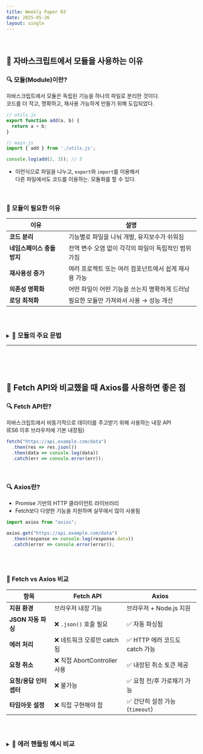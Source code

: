 ```yaml
---
title: Weekly Paper 03
date: 2025-05-26
layout: single
---
```


<br>

## 📌 자바스크립트에서 모듈을 사용하는 이유 <br>

### 🔍 모듈(Module)이란?

자바스크립트에서 모듈은 독립된 기능을 하나의 파일로 분리한 것이다. <br>
코드를 더 작고, 명확하고, 재사용 가능하게 만들기 위해 도입되었다.

```js
// utils.js
export function add(a, b) {
  return a + b;
}

// main.js
import { add } from './utils.js';

console.log(add(2, 3)); // 5
```
* 이런식으로 파일을 나누고, `export`와 `import`를 이용해서 <br>
  다른 파일에서도 코드를 이용하는. 모듈화를 할 수 있다. <br>

<br>

### 📍 모듈이 필요한 이유 <br>

| 이유               | 설명                             |
| ---------------- | ------------------------------ |
| **코드 분리**        | 기능별로 파일을 나눠 개발, 유지보수가 쉬워짐      |
| **네임스페이스 충돌 방지** | 전역 변수 오염 없이 각각의 파일이 독립적인 범위 가짐 |
| **재사용성 증가**      | 여러 프로젝트 또는 여러 컴포넌트에서 쉽게 재사용 가능 |
| **의존성 명확화**      | 어떤 파일이 어떤 기능을 쓰는지 명확하게 드러남     |
| **로딩 최적화**       | 필요한 모듈만 가져와서 사용 → 성능 개선        |


<br><br>

<details>
  <summary><strong style="font-size: 1.2em;">🔸 모듈의 주요 문법</strong></summary>

  <div style="background: #f0f0f0; padding: 1em; " markdown="1">

  | 구분        | ES Modules (ESM)                                                   | CommonJS (CJS)                                                         |
| --------- | ------------------------------------------------------------------ | ---------------------------------------------------------------------- |
| 모듈 내보내기   | `export` 또는 `export default`                                       | `module.exports` 또는 `exports`                                          |
| 모듈 가져오기   | `import` 구문 사용                                                     | `require()` 함수 사용                                                      |
| 파일 확장자    | `.js`, `.mjs` (`type: "module"` 필요)                                | `.js`, `.cjs` (기본값)                                                    |
| 실행 방식     | **정적 로딩 (Static)**<br>코드 최상단에서 파싱 시점에 import 해석                    | **동적 로딩 (Dynamic)**<br>실행 중에 `require()` 가능                            |
| 브라우저 사용   | 최신 브라우저에서 기본 지원                                                    | 브라우저에서 직접 사용 불가 (Webpack 등 필요)                                         |
| 노드 지원     | Node.js 12 이상부터 공식 지원 (단, 구성 필요)                                   | Node.js의 기본 모듈 시스템                                                     |
| 기본 내보내기   | `export default`                                                   | `module.exports =`                                                     |
| 이름 내보내기   | `export const a = 1`                                               | `exports.a = 1`                                                        |
| 예시 (내보내기) | `export function foo() {}`<br>`export default bar`                 | `exports.foo = function() {}`<br>`module.exports = bar`                |
| 예시 (가져오기) | `import { foo } from './util.js'`<br>`import bar from './util.js'` | `const { foo } = require('./util')`<br>`const bar = require('./util')` |

</div>
</details>

---

<br><br><br>

## 📌 Fetch API와 비교했을 때 Axios를 사용하면 좋은 점 <br>

### 🔍 Fetch API란?

자바스크립트에서 비동기적으로 데이터를 주고받기 위해 사용하는 내장 API <br>
(ES6 이후 브라우저에 기본 내장됨)

```js
fetch("https://api.example.com/data")
  .then(res => res.json())
  .then(data => console.log(data))
  .catch(err => console.error(err));
```

<br>

### 🔍 Axios란?
* Promise 기반의 HTTP 클라이언트 라이브러리
* Fetch보다 다양한 기능을 지원하며 실무에서 많이 사용됨

```js
import axios from "axios";

axios.get("https://api.example.com/data")
  .then(response => console.log(response.data))
  .catch(error => console.error(error));
```

<br><br>

### 📍 Fetch vs Axios 비교 <br>

| 항목             | Fetch API               | Axios                   |
| -------------- | ----------------------- | ----------------------- |
| **지원 환경**      | 브라우저 내장 기능              | 브라우저 + Node.js 지원       |
| **JSON 자동 파싱** | ❌ `.json()` 호출 필요       | ✅ 자동 파싱됨                |
| **에러 처리**      | ❌ 네트워크 오류만 catch 됨      | ✅ HTTP 에러 코드도 catch 가능  |
| **요청 취소**      | ❌ 직접 AbortController 사용 | ✅ 내장된 취소 토큰 제공          |
| **요청/응답 인터셉터** | ❌ 불가능                   | ✅ 요청 전/후 가로채기 가능        |
| **타임아웃 설정**    | ❌ 직접 구현해야 함             | ✅ 간단히 설정 가능 (`timeout`) |

<br><br> 

<details> <summary><strong style="font-size: 1.2em;">🔸 에러 핸들링 예시 비교</strong></summary> 
  
<div style="background: #f0f0f0; padding: 1em;" markdown="1">

***Fetch***
```js
fetch("https://api.example.com/data")
  .then(response => {
    if (!response.ok) throw new Error("HTTP 오류");
    return response.json();
  })
  .then(data => console.log(data))
  .catch(error => console.error("에러:", error));
```

<br>

***axios***
```js
axios.get("https://api.example.com/data")
  .then(response => console.log(response.data))
  .catch(error => console.error("에러:", error));
```
* 훨씬 간결하고 쉽다
  
</div>
</details>

  
